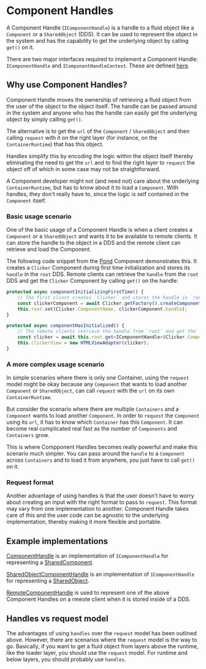 # Component Handles

A Component Handle (`IComponentHandle`) is a handle to a fluid object like a `Component` or a `SharedObject` (DDS). It can be used to represent the object in the system and has the capability to get the underlying object by calling `get()` on it.

There are two major interfaces required to implement a Component Handle: `IComponentHandle` and `IComponentHandleContext`. These are defined [here](../../packages/loader/component-core-interfaces/src/handles.ts).


## Why use Component Handles?

Component Handle moves the ownership of retrieving a fluid object from the user of the object to the object itself. The handle can be passed around in the system and anyone who has the handle can easily get the underlying object by simply calling `get()`.

The alternative is to get the `url` of the `Component` / `SharedObject` and then calling `request` with it on the right layer (for instance, on the `ContainerRuntime`) that has this object.

Handles simplify this by encoding the logic within the object itself thereby eliminating the need to get the `url` and to find the right layer to `request` the object off of which in some case may not be straightforward.

A Component developer might not (and need not) care about the underlying `ContainerRuntime`, but has to know about it to load a `Component`. With handles, they don't really have to, since the logic is self contained in the `Component` itself.

### Basic usage scenario

One of the basic usage of a Component Handle is when a client creates a `Component` or a `SharedObject` and wants it to be available to remote clients. It can store the handle to the object in a DDS and the remote client can retrieve and load the Component.

The following code snippet from the [Pond](../../components/examples/pond/src/index.tsx) Component demonstrates this. It creates a `Clicker` Component during first time initialization and stores its `handle` in the `root` DDS. Remote clients can retrieve the `handle` from the `root` DDS and get the `Clicker` Component by calling `get()` on the handle:

```typescript
protected async componentInitializingFirstTime() {
    // The first client creates `Clicker` and stores the handle in `root`.
    const clickerComponent = await Clicker.getFactory().createComponent(this.context);
    this.root.set(Clicker.ComponentName, clickerComponent.handle);
}

protected async componentHasInitialized() {
    // The remote clients retrieve the handle from `root` and get the `Clicker`.
    const clicker = await this.root.get<IComponentHandle>(Clicker.ComponentName).get();
    this.clickerView = new HTMLViewAdapter(clicker);
}
```

### A more complex usage scenario

In simple scenarios where there is only one Container, using the `request` model might be okay because any `Component` that wants to load another `Component` or `SharedObject`, can call `request` with the `url` on its own `ContainerRuntime`.

But consider the scenario where there are multiple `Containers` and a `Component` wants to load another `Component`. In order to `request` the `Component` using its `url`, it has to know which `Container` has this `Component`. It can become real complicated real fast as the number of `Components` and `Containers` grow.

This is where Compponent Handles becomes really powerful and make this scenario much simpler. You can pass around the `handle` to a `Component` across `Containers` and to load it from anywhere, you just have to call `get()` on it.

### Request format

Another advantage of using handles is that the user doesn't have to worry about creating an input with the right format to pass to `request`. This format may vary from one implementation to another. Component Handle takes care of this and the user code can be agnostic to the underlying implementation, thereby making it more flexible and portable.

## Example implementations

[ComponentHandle](../../packages/runtime/component-runtime/src/componentHandle.ts) is an implementation of `IComponentHandle` for representing a [SharedComponent](../../packages/framework/aqueduct/src/components/sharedComponent.ts).

[SharedObjectComponentHandle](../../packages/dds/shared-object-base/src/handle.ts) is an implementation of `IComponentHandle` for representing a [SharedObject](../../packages/dds/shared-object-base/src/sharedObject.ts).

[RemoteComponentHandle](../../packages/runtime/runtime-utils/src/remoteComponentHandle.ts) is used to represent one of the above Component Handles on a rmeote client when it is stored inside of a DDS.

## Handles vs request model

The advantages of using `handles` over the `request` model has been outlined above. However, there are scenarios where the `request` model is the way to go.
Basically, if you want to get a fluid object from layers above the runtime, like the loader layer, you should use the `request` model. For runtime and below layers, you should probably use `handles`.